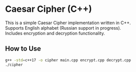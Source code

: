 # Caesar Cipher (C++)

This is a simple Caesar Cipher implementation written in C++.  
Supports English alphabet (Russian support in progress).  
Includes encryption and decryption functionality.

## How to Use

```bash
g++ -std=c++17 -o cipher main.cpp encrypt.cpp decrypt.cpp
./cipher
